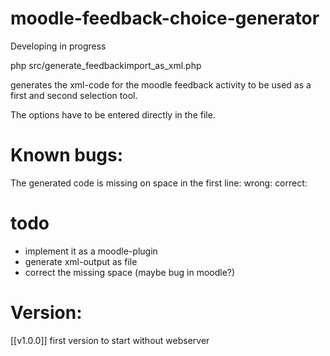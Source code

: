 # moodle-feedback-choice-generator
Developing in progress

php src/generate_feedbackimport_as_xml.php 

generates the xml-code for the moodle feedback activity to be used as a first and second selection tool.

The options have to be entered directly in the file.


# Known bugs:
The generated code is missing on space in the first line:
wrong: <?xml version="1.0" encoding="UTF-8"?>
correct: <?xml version="1.0" encoding="UTF-8" ?>


# todo
- implement it as a moodle-plugin
- generate xml-output as file
- correct the missing space (maybe bug in moodle?)


# Version:
[[v1.0.0]] first version to start without webserver



